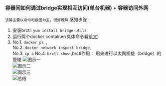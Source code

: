 ### 容器间如何通过bridge实现相互访问(单台机器) + 容器访问外网
`该篇主要以命令和截图为主，很好理解`
感知步骤：
1. 安装brctl: `yum install bridge-utils`
2. 运行两个docker container(具体命令看[前文](https://github.com/momokanni/docker/blob/master/README.md))
3. No.1. `docker ps `,  
   No.2. ` docker network inspect bridge `,  
   No.3.   ` ip a `
   No.4. ` brctl show ` ,brctl作用： 用来进行以太网桥接（bridge）的管理 
![图示一](https://github.com/momokanni/docker/blob/master/piture/bridge_2.png)  
![图示二](https://github.com/momokanni/docker/blob/master/piture/bridge_3.png)  
![图示三](https://github.com/momokanni/docker/blob/master/piture/bridge_4.png)  
![总结](https://github.com/momokanni/docker/blob/master/piture/bridge_1.png)
